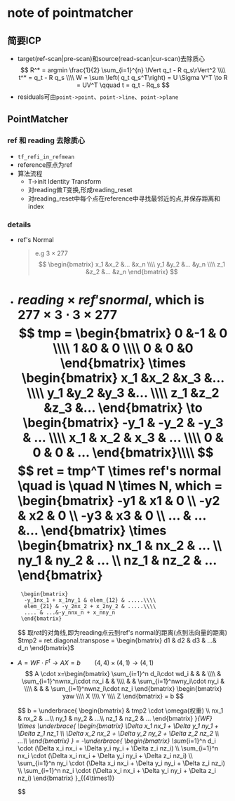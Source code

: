 # note of pointmatcher

## 简要ICP
- target(ref-scan|pre-scan)和source(read-scan|cur-scan)去除质心
  $$
   R^* = argmin \frac{1}{2} \sum_{i=1}^{n} \lVert q_t -  R q_s\rVert^2 \\\\
   t^* = q_t - R q_s \\\\
   W = \sum \left( q_t q_s^T\right) = U  \Sigma V^T \to R = UV^T \qquad t = q_t - Rq_s
  $$
- residuals可由`point->point`、`point->line`、`point->plane`
  
## PointMatcher
### ref 和 reading 去除质心
- `tf_refi_in_refmean`
- reference原点为ref
- 算法流程
  - T->init Identity Transform
  - 对reading做$T$变换,形成reading_reset
  - 对reading_reset中每个点在reference中寻找最邻近的点,并保存距离和index
### details
- ref's Normal
  >e.g $3 \times 277$
  $$
   \begin{bmatrix}
       x_1 &x_2 &... &x_n \\\\
       y_1 &y_2 &... &y_n \\\\
       z_1 &z_2 &... &z_n  
   \end{bmatrix}
  $$
- $reading \times ref's normal$, which is $277 \times 3 \cdot 3 \times 277$
  $$
    tmp = \begin{bmatrix}
        0 &-1 & 0 \\\\
        1 &0 & 0 \\\\
        0 & 0 &0
    \end{bmatrix} \times
    \begin{bmatrix}
        x_1 &x_2 &x_3  &... \\\\
        y_1 &y_2 &y_3  &... \\\\
        z_1 &z_2 &z_3  &...  
    \end{bmatrix} \to 
    \begin{bmatrix}
        -y_1 & -y_2 & -y_3 & ... \\\\
        x_1 &  x_2 &  x_3 & ... \\\\
        0 &  0 & 0 & ... 
    \end{bmatrix}\\\\
  $$
  $$ 
    ret = tmp^T \times ref's normal \quad is \quad N \times N, which 
    = \begin{bmatrix}
        -y1 & x1 & 0 \\\\
        -y2 & x2 & 0 \\\\
        -y3 & x3 & 0 \\\\
        ... & ... &... 
       \end{bmatrix} \times
       \begin{bmatrix}
          nx_1 & nx_2 & ... \\\\
          ny_1 & ny_2 & ... \\\\
          nz_1 & nz_2 & ... 
       \end{bmatrix} 
     =
       \begin{bmatrix}
        -y_1nx_1 + x_1ny_1 & elem_{12} & .....\\\\
        elem_{21} & -y_2nx_2 + x_2ny_2 & .....\\\\
        .... & ...&-y_nnx_n + x_nny_n
       \end{bmatrix}
  $$
  取$ret$的对角线,即为reading点云到ref's normal的距离(点到法向量的距离)
  $tmp2 = ret.diagonal.transpose = \begin{bmatrix}
      d1 & d2 & d3 & ...& d_n
  \end{bmatrix}$
 

- $A=WF \cdot F^t \to AX=b \qquad (4, 4) \times (4, 1) \to (4, 1)$
  $$
    A \cdot x=\begin{bmatrix}
       \sum_{i=1}^n d_i\cdot wd_i & & &  \\\\
       & \sum_{i=1}^nwnx_i\cdot nx_i & & \\\\
       & & \sum_{i=1}^nwny_i\cdot ny_i & \\\\
       & & & \sum_{i=1}^nwnz_i\cdot nz_i 
    \end{bmatrix} 
    \begin{bmatrix}
        yaw \\\\ X \\\\ Y \\\\ Z
    \end{bmatrix} = b
  $$

  $$
    b = \underbrace{
        \begin{bmatrix}
            & tmp2 \cdot \omega(权重) \\\\
            nx_1 & nx_2 & ...\\\\
            ny_1 & ny_2 & ...\\\\
            nz_1 & nz_2 & ...
        \end{bmatrix}
    }_{WF} \times
    \underbrace{
        \begin{bmatrix}
            \Delta x_1 nx_1 + \Delta y_1 ny_1 + \Delta z_1 nz_1 \\\\
            \Delta x_2 nx_2 + \Delta y_2 ny_2 + \Delta z_2 nz_2 \\\\
            ...\\\\
        \end{bmatrix}
    } =  -\underbrace{
         \begin{bmatrix}
             \sum_{i=1}^n d_i \cdot (\Delta x_i nx_i + \Delta y_i ny_i + \Delta z_i      nz_i) \\\\
             \sum_{i=1}^n nx_i \cdot (\Delta x_i nx_i + \Delta y_i ny_i + \Delta z_i      nz_i) \\\\
             \sum_{i=1}^n ny_i \cdot (\Delta x_i nx_i + \Delta y_i ny_i + \Delta z_i      nz_i) \\\\
             \sum_{i=1}^n nz_i \cdot (\Delta x_i nx_i + \Delta y_i ny_i + \Delta z_i      nz_i) 
         \end{bmatrix}
    }_{(4\times1)}
    
    $$